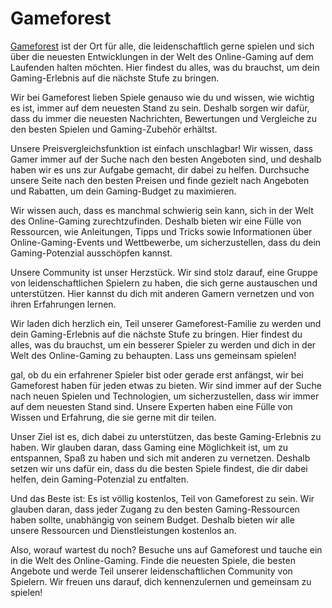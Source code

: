 # Gameforest
[Gameforest](https://www.gameforest.de/) ist der Ort für alle, die leidenschaftlich gerne spielen und sich über die neuesten Entwicklungen in der Welt des Online-Gaming auf dem Laufenden halten möchten. Hier findest du alles, was du brauchst, um dein Gaming-Erlebnis auf die nächste Stufe zu bringen.

Wir bei Gameforest lieben Spiele genauso wie du und wissen, wie wichtig es ist, immer auf dem neuesten Stand zu sein. Deshalb sorgen wir dafür, dass du immer die neuesten Nachrichten, Bewertungen und Vergleiche zu den besten Spielen und Gaming-Zubehör erhältst.

Unsere Preisvergleichsfunktion ist einfach unschlagbar! Wir wissen, dass Gamer immer auf der Suche nach den besten Angeboten sind, und deshalb haben wir es uns zur Aufgabe gemacht, dir dabei zu helfen. Durchsuche unsere Seite nach den besten Preisen und finde gezielt nach Angeboten und Rabatten, um dein Gaming-Budget zu maximieren.

Wir wissen auch, dass es manchmal schwierig sein kann, sich in der Welt des Online-Gaming zurechtzufinden. Deshalb bieten wir eine Fülle von Ressourcen, wie Anleitungen, Tipps und Tricks sowie Informationen über Online-Gaming-Events und Wettbewerbe, um sicherzustellen, dass du dein Gaming-Potenzial ausschöpfen kannst.

Unsere Community ist unser Herzstück. Wir sind stolz darauf, eine Gruppe von leidenschaftlichen Spielern zu haben, die sich gerne austauschen und unterstützen. Hier kannst du dich mit anderen Gamern vernetzen und von ihren Erfahrungen lernen.

Wir laden dich herzlich ein, Teil unserer Gameforest-Familie zu werden und dein Gaming-Erlebnis auf die nächste Stufe zu bringen. Hier findest du alles, was du brauchst, um ein besserer Spieler zu werden und dich in der Welt des Online-Gaming zu behaupten. Lass uns gemeinsam spielen!

gal, ob du ein erfahrener Spieler bist oder gerade erst anfängst, wir bei Gameforest haben für jeden etwas zu bieten. Wir sind immer auf der Suche nach neuen Spielen und Technologien, um sicherzustellen, dass wir immer auf dem neuesten Stand sind. Unsere Experten haben eine Fülle von Wissen und Erfahrung, die sie gerne mit dir teilen.

Unser Ziel ist es, dich dabei zu unterstützen, das beste Gaming-Erlebnis zu haben. Wir glauben daran, dass Gaming eine Möglichkeit ist, um zu entspannen, Spaß zu haben und sich mit anderen zu vernetzen. Deshalb setzen wir uns dafür ein, dass du die besten Spiele findest, die dir dabei helfen, dein Gaming-Potenzial zu entfalten.

Und das Beste ist: Es ist völlig kostenlos, Teil von Gameforest zu sein. Wir glauben daran, dass jeder Zugang zu den besten Gaming-Ressourcen haben sollte, unabhängig von seinem Budget. Deshalb bieten wir alle unsere Ressourcen und Dienstleistungen kostenlos an.

Also, worauf wartest du noch? Besuche uns auf Gameforest und tauche ein in die Welt des Online-Gaming. Finde die neuesten Spiele, die besten Angebote und werde Teil unserer leidenschaftlichen Community von Spielern. Wir freuen uns darauf, dich kennenzulernen und gemeinsam zu spielen!
